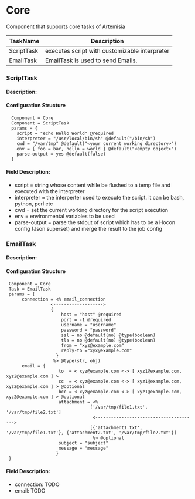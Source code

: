 
 
Core
====

Component that supports core tasks of Artemisia

| TaskName      | Description                                      |
|---------------|--------------------------------------------------|
| ScriptTask    | executes script with customizable interpreter    |
| EmailTask     | EmailTask is used to send Emails.                |


     

 
### ScriptTask


#### Description:

 

#### Configuration Structure


      
      Component = Core
      Component = ScriptTask
      params = {
        script = "echo Hello World" @required
        interpreter = "/usr/local/bin/sh" @default("/bin/sh")
        cwd = "/var/tmp" @default("<your current working directory>")
        env = { foo = bar, hello = world } @default("<empty object>")
        parse-output = yes @default(false)
      }
          


#### Field Description:

 * script = string whose content while be flushed to a temp file and executed with the interpreter
 * interpreter = the interperter used to execute the script. it can be bash, python, perl etc
 * cwd = set the current working directory for the script execution
 * env = environmental variables to be used
 * parse-output = parse the stdout of script which has to be a Hocon config (Json superset) and merge the result to the job config

     




### EmailTask


#### Description:

 

#### Configuration Structure


      
     Component = Core
     Task = EmailTask
     params = {
     	  connection = <% email_connection
                     <------------------->
                     {
                         host = "host" @required
                         port = -1 @required
                         username = "username"
                         password = "password"
                         ssl = no @default(no) @type(boolean)
                         tls = no @default(no) @type(boolean)
                         from = "xyz@example.com"
                         reply-to ="xyx@example.com"
                       }
                      %> @type(str, obj)
     	  email = {
                        to  = < xyz@example.com <-> [ xyz1@example.com, xyz2@example.com ] >
                        cc  = < xyz@example.com <-> [ xyz1@example.com, xyz2@example.com ] > @optional
                        bcc = < xyz@example.com <-> [ xyz1@example.com, xyz2@example.com ] > @optional
                        attachment = <%
                                    ['/var/tmp/file1.txt', '/var/tmp/file2.txt']
                                     <--------------------------------------->
                                    [{'attachment1.txt', '/var/tmp/file1.txt'}, {'attachment2.txt', '/var/tmp/file2.txt'}]
                                     %> @optional
                        subject = "subject"
                        message = "message"
                       }
     }
          


#### Field Description:

 * connection: TODO
 * email: TODO

     

     